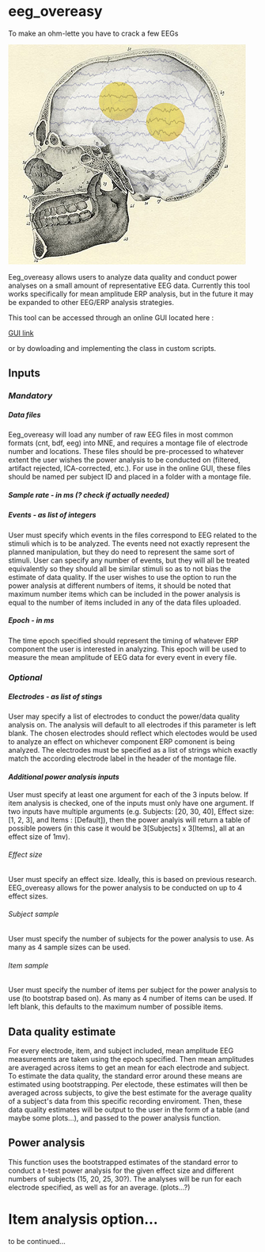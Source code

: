 # eeg_overeasy
To make an ohm-lette you have to crack a few EEGs

![alt text](https://github.com/UCD-PCCN/eeg_overeasy/blob/cfe637ca81fd5ef9e930a487cd95cae0fc2b5ee7/eegs_overeasy.jpg)


Eeg_overeasy allows users to analyze data quality and conduct power analyses on a small amount of representative EEG data. Currently this tool works specifically for mean amplitude ERP analysis, but in the future it may be expanded to other EEG/ERP analysis strategies.

This tool can be accessed through an online GUI located here : 

[GUI link](...)

or by dowloading and implementing the class in custom scripts.

## Inputs

### _Mandatory_

##### Data files

Eeg_overeasy will load any number of raw EEG files in most common formats (cnt, bdf, eeg) into MNE, and requires a montage file of electrode number and locations. These files should be pre-processed to whatever extent the user wishes the power analysis to be conducted on (filtered, artifact rejected, ICA-corrected, etc.). For use in the online GUI, these files should be named per subject ID and placed in a folder with a montage file.

##### *Sample rate - in ms (? check if actually needed)*

##### Events - as list of integers

User must specify which events in the files correspond to EEG related to the stimuli which is to be analyzed. The events need not exactly represent the planned manipulation, but they do need to represent the same sort of stimuli. User can specify any number of events, but they will all be treated equivalently so they should all be similar stimuli so as to not bias the estimate of data quality. If the user wishes to use the option to run the power analysis at different numbers of items, it should be noted that maximum number items which can be included in the power analysis is equal to the number of items included in any of the data files uploaded.

##### Epoch - in ms

The time epoch specified should represent the timing of whatever ERP component the user is interested in analyzing. This epoch will be used to measure the mean amplitude of EEG data for every event in every file.

### _Optional_

##### Electrodes - as list of stings

User may specify a list of electrodes to conduct the power/data quality analysis on. The analysis will default to all electrodes if this parameter is left blank. The chosen electrodes should reflect which electodes would be used to analyze an effect on whichever component ERP comonent is being analyzed. The electrodes must be specified as a list of strings which exactly match the according electrode label in the header of the montage file.

#### _Additional power analysis inputs_

User must specify at least one argument for each of the 3 inputs below. If item analysis is checked, one of the inputs must only have one argument. If two inputs have multiple arguments (e.g. Subjects: [20, 30, 40], Effect size: [1, 2, 3], and Items : [Default]), then the power analyis will return a table of possible powers (in this case it would be 3[Subjects] x 3[Items], all at an effect size of 1mv).

###### Effect size

User must specify an effect size. Ideally, this is based on previous research. EEG_overeasy allows for the power analysis to be conducted on up to 4 effect sizes.

###### Subject sample

User must specify the number of subjects for the power analysis to use. As many as 4 sample sizes can be used.

###### Item sample

User must specify the number of items per subject for the power analysis to use (to bootstrap based on). As many as 4 number of items can be used. If left blank, this defaults to the maximum number of possible items.


## Data quality estimate

For every electrode, item, and subject included, mean amplitude EEG measurements are taken using the epoch specified. Then mean amplitudes are averaged across items to get an mean for each electrode and subject. To estimate the data quality, the standard error around these means are estimated using bootstrapping. Per electode, these estimates will then be averaged across subjects, to give the best estimate for the average quality of a subject's data from this specific recording enviroment. Then, these data quality estimates will be output to the user in the form of a table (and maybe some plots...), and passed to the power analysis function.

## Power analysis

This function uses the bootstrapped estimates of the standard error to conduct a t-test power analysis for the given effect size and different numbers of subjects (15, 20, 25, 30?). The analyses will be run for each electrode specified, as well as for an average. (plots...?)

# Item analysis option...

to be continued...
